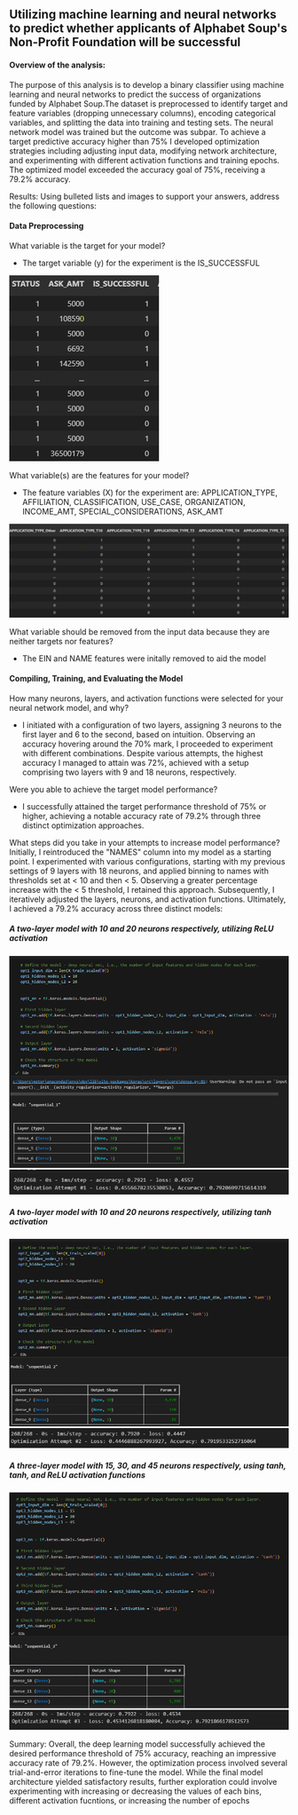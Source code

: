 ## Utilizing machine learning and neural networks to predict whether applicants of Alphabet Soup's Non-Profit Foundation will be successful


#### Overview of the analysis: 

The purpose of this analysis is to develop a binary classifier using machine learning and neural networks to predict the success of organizations funded by Alphabet Soup.The dataset is preprocessed to identify target and feature variables (dropping unnecessary columns), encoding categorical variables, and splitting the data into training and testing sets. The neural network model was trained but the outcome was subpar. To achieve a target predictive accuracy higher than 75% I developed optimization strategies including adjusting input data, modifying network architecture, and experimenting with different activation functions and training epochs. The optimized model exceeded the accuracy goal of 75%, receiving a 79.2% accuracy. 

Results: Using bulleted lists and images to support your answers, address the following questions:

#### Data Preprocessing

What variable is the target for your model?
  - The target variable (y) for the experiment is the IS_SUCCESSFUL

![Alt Text](https://github.com/peatk/Deep-Learning/blob/main/images/target.png)

What variable(s) are the features for your model?
 - The feature variables (X) for the experiment are: APPLICATION_TYPE, AFFILIATION, CLASSIFICATION, USE_CASE, ORGANIZATION, INCOME_AMT, SPECIAL_CONSIDERATIONS, ASK_AMT

![Alt Text](https://github.com/peatk/Deep-Learning/blob/main/images/features.png)

What variable should be removed from the input data because they are neither targets nor features?
 - The EIN and NAME features were initally removed to aid the model

#### Compiling, Training, and Evaluating the Model

How many neurons, layers, and activation functions were selected for your neural network model, and why?
 - I initiated with a configuration of two layers, assigning 3 neurons to the first layer and 6 to the second, based on intuition. Observing an accuracy hovering around the 70% mark, I proceeded to experiment with different combinations. Despite various attempts, the highest accuracy I managed to attain was 72%, achieved with a setup comprising two layers with 9 and 18 neurons, respectively.

Were you able to achieve the target model performance? 
  - I successfully attained the target performance threshold of 75% or higher, achieving a notable accuracy rate of 79.2% through three distinct optimization approaches.

What steps did you take in your attempts to increase model performance?
Initially, I reintroduced the "NAMES" column into my model as a starting point. I experimented with various configurations, starting with my previous settings of 9 layers with 18 neurons, and applied binning to names with thresholds set at < 10 and then < 5. Observing a greater percentage increase with the < 5 threshold, I retained this approach. Subsequently, I iteratively adjusted the layers, neurons, and activation functions. Ultimately, I achieved a 79.2% accuracy across three distinct models:
##### A two-layer model with 10 and 20 neurons respectively, utilizing ReLU activation

![Alt Text](https://github.com/peatk/Deep-Learning/blob/main/images/opt1.1.png)
![Alt Text](https://github.com/peatk/Deep-Learning/blob/main/images/opt1.2.png)

##### A two-layer model with 10 and 20 neurons respectively, utilizing tanh activation

![Alt Text](https://github.com/peatk/Deep-Learning/blob/main/images/opt2.1.png)
![Alt Text](https://github.com/peatk/Deep-Learning/blob/main/images/opt2.2.png)

##### A three-layer model with 15, 30, and 45 neurons respectively, using tanh, tanh, and ReLU activation functions

![Alt Text](https://github.com/peatk/Deep-Learning/blob/main/images/opt3.1.png)
![Alt Text](https://github.com/peatk/Deep-Learning/blob/main/images/opt3.2.png)


Summary: Overall, the deep learning model successfully achieved the desired performance threshold of 75% accuracy, reaching an impressive accuracy rate of 79.2%. However, the optimization process involved several trial-and-error iterations to fine-tune the model. While the final model architecture yielded satisfactory results, further exploration could involve experimenting with increasing or decreasing the values of each bins, different activation fucntions, or increasing the number of epochs
